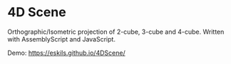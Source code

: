 # 4D Scene

Orthographic/Isometric projection of 2-cube, 3-cube and 4-cube. Written with AssemblyScript and JavaScript.

Demo: <https://eskils.github.io/4DScene/> 
